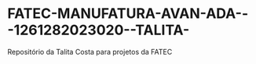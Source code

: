 # FATEC-MANUFATURA-AVAN-ADA---1261282023020--TALITA-
Repositório da Talita Costa para projetos da FATEC
